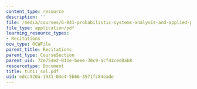 ```yaml
---
content_type: resource
description: ''
file: /media/courses/6-041-probabilistic-systems-analysis-and-applied-probability-spring-2006/edcc920a193104e45b663571fc84eade_tut11_sol.pdf
file_type: application/pdf
learning_resource_types:
- Recitations
ocw_type: OCWFile
parent_title: Recitations
parent_type: CourseSection
parent_uid: 72e75de2-011e-beee-30c9-acf41ced8ab8
resourcetype: Document
title: tut11_sol.pdf
uid: edcc920a-1931-04e4-5b66-3571fc84eade
---
```

